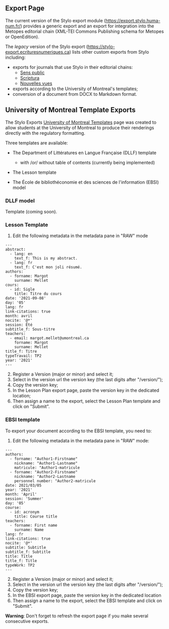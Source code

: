 ## Export Page 

The current version of the Stylo export module (https://export.stylo.huma-num.fr/) provides a generic export and an export for integration into the Metopes editorial chain (XML-TEI Commons Publishing schema for Metopes or OpenEdition).

The *legacy* version of the Stylo export (https://stylo-export.ecrituresnumeriques.ca) lists other custom exports from Stylo including:

- exports for journals that use Stylo in their editorial chains: 
     - [Sens public](http://sens-public.org/)
     - [Scriptura](https://www.facebook.com/RevueScriptura/)
     - [Nouvelles vues](https://nouvellesvues.org/presentation-de-la-revue/)
- exports according to the University of Montreal's templates;
- conversion of a document from DOCX to Markdown format.

## University of Montreal Template Exports 

The Stylo Exports [University of Montreal Templates](https://stylo-export.ecrituresnumeriques.ca/exportudem.html) page was created to allow students at the University of Montreal to produce their renderings directly with the regulatory formatting. 

Three templates are available: 

- The Department of Littératures en Langue Française (DLLF) template
  - with /or/ without table of contents (currently being implemented)

- The Lesson template 

- The École de bibliothéconomie et des sciences de l'information (EBSI) model

### DLLF model
Template (coming soon).

### Lesson Template

1. Edit the following metadata in the metadata pane in "RAW" mode

```
---
abstract:
  - lang: en
    text_f: This is my abstract.
  - lang: fr
    text_f: C'est mon joli résumé.
authors:
  - forname: Margot
    surname: Mellet
cours:
  - id: Sigle
    title: Titre du cours
date: '2021-09-08'
day: '05'
lang: fr
link-citations: true
month: avril
nocite: '@*'
session: Été
subtitle_f: Sous-titre
teachers:
  - email: margot.mellet@umontreal.ca
    forname: Margot
    surname: Mellet
title_f: Titre
typeTravail: TP2
year: '2021'
---
```
2. Register a Version (major or minor) and select it;
3. Select in the version url the version key (the last digits after "/version/");
4. Copy the version key;
5. In the Lesson Plan export page, paste the version key in the dedicated location;
6. Then assign a name to the export, select the Lesson Plan template and click on "Submit".

### EBSI template 

To export your document according to the EBSI template, you need to: 

1. Edit the following metadata in the metadata pane in "RAW" mode:

```
---
authors:
  - forname: "Author1-Firstname"
    nickname: "Author1-Lastname"
    matricule: "Author1-matricule
  - forname: "Author2-Firstname"
    nickname: "Author2-Lastname
    personnel number: "Author2-matricule
date: 2021/03/05
year: '2021'
month: 'April'
session: 'Summer'
day: '05'
course:
  - id: acronym
    title: Course title
teachers: 
  - forname: First name
    surname: Name
lang: fr
link-citations: true
nocite: '@*'
subtitle: Subtitle
subtitle_f: Subtitle
title: Title
title_f: Title
typeWork: TP2
---
```

2. Register a Version (major or minor) and select it;
3. Select in the version url the version key (the last digits after "/version/");
4. Copy the version key;
5. In the EBSI export page, paste the version key in the dedicated location
6. Then assign a name to the export, select the EBSI template and click on "Submit".

**Warning**: Don't forget to refresh the export page if you make several consecutive exports. 
